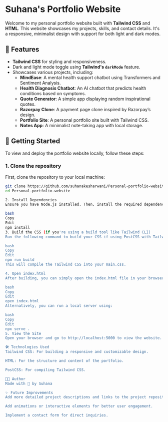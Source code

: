 # Suhana's Portfolio Website

Welcome to my personal portfolio website built with **Tailwind CSS** and **HTML**. This website showcases my projects, skills, and contact details. It's a responsive, minimalist design with support for both light and dark modes.

## 🎨 Features
- **Tailwind CSS** for styling and responsiveness.
- Dark and light mode toggle using **Tailwind's `darkMode`** feature.
- Showcases various projects, including:
  - **MindEase**: A mental health support chatbot using Transformers and Sentiment Analysis.
  - **Health Diagnosis Chatbot**: An AI chatbot that predicts health conditions based on symptoms.
  - **Quote Generator**: A simple app displaying random inspirational quotes.
  - **Razorpay Clone**: A payment page clone inspired by Razorpay’s design.
  - **Portfolio Site**: A personal portfolio site built with Tailwind CSS.
  - **Notes App**: A minimalist note-taking app with local storage.

## 🚀 Getting Started

To view and deploy the portfolio website locally, follow these steps:

### 1. Clone the repository
First, clone the repository to your local machine:

```bash
git clone https://github.com/suhanakesharwani/Personal-portfolio-website.git
cd Personal-portfolio-website

2. Install Dependencies
Ensure you have Node.js installed. Then, install the required dependencies:

bash
Copy
Edit
npm install
3. Build the CSS (if you're using a build tool like Tailwind CLI)
Run the following command to build your CSS if using PostCSS with Tailwind:

bash
Copy
Edit
npm run build
This will compile the Tailwind CSS into your main.css.

4. Open index.html
After building, you can simply open the index.html file in your browser:

bash
Copy
Edit
open index.html
Alternatively, you can run a local server using:

bash
Copy
Edit
npx serve .
5. View the Site
Open your browser and go to http://localhost:5000 to view the website.

🛠 Technologies Used
Tailwind CSS: For building a responsive and customizable design.

HTML: For the structure and content of the portfolio.

PostCSS: For compiling Tailwind CSS.

👨‍💻 Author
Made with 💜 by Suhana

✨ Future Improvements
Add more detailed project descriptions and links to the project repositories.

Add animations or interactive elements for better user engagement.

Implement a contact form for direct inquiries.